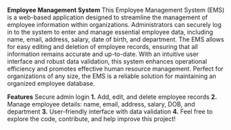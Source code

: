 **Employee Management System**
This Employee Management System (EMS) is a web-based application designed to streamline the management of employee information within organizations. Administrators can securely log in to the system to enter and manage essential employee data, including name, email, address, salary, date of birth, and department. The EMS allows for easy editing and deletion of employee records, ensuring that all information remains accurate and up-to-date. With an intuitive user interface and robust data validation, this system enhances operational efficiency and promotes effective human resource management. Perfect for organizations of any size, the EMS is a reliable solution for maintaining an organized employee database.

**Features**
Secure admin login
**1.** Add, edit, and delete employee records
**2.** Manage employee details: name, email, address, salary, DOB, and department
**3.** User-friendly interface with data validation
**4.** Feel free to explore the code, contribute, and help improve this project!
